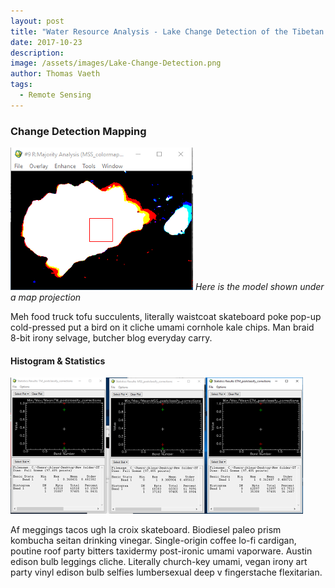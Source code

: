 ```yaml
---
layout: post
title: "Water Resource Analysis - Lake Change Detection of the Tibetan Plateau"
date: 2017-10-23
description: 
image: /assets/images/Lake-Change-Detection.png
author: Thomas Vaeth
tags: 
  - Remote Sensing
---
```


### Change Detection Mapping

![Map GIS](/assets/images/Lake-Change-Detection.png)
*Here is the model shown under a map projection*

Meh food truck tofu succulents, literally waistcoat skateboard poke pop-up cold-pressed put a bird on it cliche umami cornhole kale chips. Man braid 8-bit irony selvage, butcher blog everyday carry.


#### Histogram & Statistics

![Placeholder](/assets/images/Lake-Change-Stats.png)

Af meggings tacos ugh la croix skateboard. Biodiesel paleo prism kombucha seitan drinking vinegar. Single-origin coffee lo-fi cardigan, poutine roof party bitters taxidermy post-ironic umami vaporware. Austin edison bulb leggings cliche. Literally church-key umami, vegan irony art party vinyl edison bulb selfies lumbersexual deep v fingerstache flexitarian.

